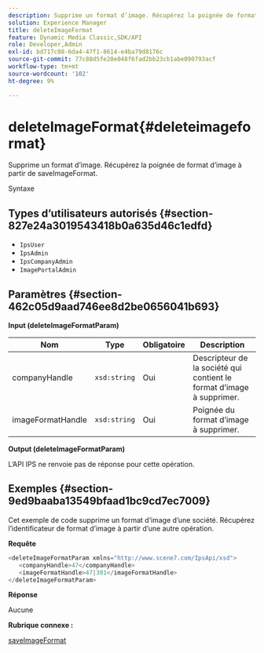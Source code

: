 ```yaml
---
description: Supprime un format d’image. Récupérez la poignée de format d’image à partir de saveImageFormat.
solution: Experience Manager
title: deleteImageFormat
feature: Dynamic Media Classic,SDK/API
role: Developer,Admin
exl-id: bd717c08-6da4-47f1-8614-e4ba79d8176c
source-git-commit: 77c88d5fe20e048f6fad2bb23cb1abe090793acf
workflow-type: tm+mt
source-wordcount: '102'
ht-degree: 9%

---
```


# deleteImageFormat{#deleteimageformat}

Supprime un format d’image. Récupérez la poignée de format d’image à partir de saveImageFormat.

Syntaxe

## Types d’utilisateurs autorisés {#section-827e24a3019543418b0a635d46c1edfd}

* `IpsUser`
* `IpsAdmin`
* `IpsCompanyAdmin`
* `ImagePortalAdmin`

## Paramètres {#section-462c05d9aad746ee8d2be0656041b693}

**Input (deleteImageFormatParam)**

| Nom | Type | Obligatoire | Description |
|---|---|---|---|
| companyHandle | `xsd:string` | Oui | Descripteur de la société qui contient le format d’image à supprimer. |
| imageFormatHandle | `xsd:string` | Oui | Poignée du format d’image à supprimer. |

**Output (deleteImageFormatParam)**

L’API IPS ne renvoie pas de réponse pour cette opération.

## Exemples {#section-9ed9baaba13549bfaad1bc9cd7ec7009}

Cet exemple de code supprime un format d’image d’une société. Récupérez l’identificateur de format d’image à partir d’une autre opération.

**Requête**

```java
<deleteImageFormatParam xmlns="http://www.scene7.com/IpsApi/xsd">
   <companyHandle>47</companyHandle>
   <imageFormatHandle>47|301</imageFormatHandle>
</deleteImageFormatParam>
```

**Réponse**

Aucune

**Rubrique connexe :**

[saveImageFormat](../../../operations/c-operations-intro/c-methods/r-save-image-format.md#reference-d15c27f533ef41e38b54a539a304bd1d)
